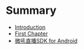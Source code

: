 # Summary

* [Introduction](README.md)
* [First Chapter](chapter1.md)
* [微吼直播SDK for Android](sdk-for-android.md)

